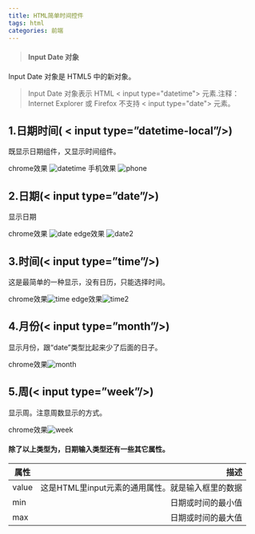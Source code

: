 ```yaml
---
title: HTML简单时间控件
tags: html
categories: 前端
---
```

>#### Input Date 对象
Input Date 对象是 HTML5 中的新对象。
>Input Date 对象表示 HTML < input type="datetime"> 元素.注释：Internet Explorer 或 Firefox 不支持 < input type="date"> 元素。
## 1.日期时间( < input type=”datetime-local”/>)
既显示日期组件，又显示时间组件。

chrome效果
![datetime](/images/datetime.png)
手机效果
![phone](/images/phone.png)
## 2.日期(< input type=”date”/>)
显示日期

chrome效果 ![date](/images/date.png)
edge效果 ![date2](/images/date2.png)
## 3.时间(< input type=”time”/>)
这是最简单的一种显示，没有日历，只能选择时间。

chrome效果![time](/images/time.png)
edge效果![time2](/images/time2.png)
## 4.月份(< input type=”month”/>)
显示月份，跟“date”类型比起来少了后面的日子。

chrome效果![month](/images/month.png)

## 5.周(< input type=”week”/>)
显示周。注意周数显示的方式。

chrome效果![week](/images/week.png)

#### 除了以上类型为，日期输入类型还有一些其它属性。
| 属性        | 描述    |
| --------   | -----:   |
| value        | 这是HTML里input元素的通用属性。就是输入框里的数据      |   
| min        | 日期或时间的最小值      |   
| max	        | 日期或时间的最大值|
